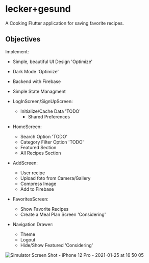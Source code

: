 # lecker+gesund

A Cooking Flutter application for saving favorite recipes.

## Objectives
Implement:

- Simple, beautiful UI Design 'Optimize'
- Dark Mode 'Optimize'
- Backend with Firebase
- Simple State Managment

- LogInScreen/SignUpScreen:
    - Initialize/Cache Data 'TODO'
        - Shared Preferences
    

- HomeScreen: 
    - Search Option 'TODO'
    - Category Filter Option 'TODO'
    - Featured Section
    - All Recipes Section

- AddScreen:
    - User recipe
    - Upload foto from Camera/Gallery
    - Compress Image 
    - Add to Firebase

- FavoritesScreen:
    - Show Favorite Recipes
    - Create a Meal Plan Screen 'Considering'

- Navigation Drawer:
    - Theme
    - Logout
    - Hide/Show Featured 'Considering'

![Simulator Screen Shot - iPhone 12 Pro - 2021-01-25 at 16 50 05](https://user-images.githubusercontent.com/45144280/105729537-a1580780-5f2d-11eb-81a1-3bcd58bbd4f3.png)



